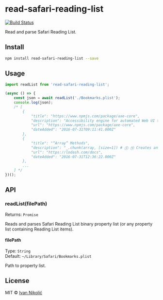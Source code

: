 # read-safari-reading-list

[![Build Status][ci-img]][ci]

Read and parse Safari Reading List.

## Install

```sh
npm install read-safari-reading-list --save
```

## Usage

```js
import readList from 'read-safari-reading-list';

(async () => {
	const json = await readList('./Bookmarks.plist');
	console.log(json);
	/* [
		{
			"title": "https://www.npmjs.com/package/axe-core",
			"description": "Accessibility engine for automated Web UI testing",
			"url": "https://www.npmjs.com/package/axe-core",
			"dateAdded": "2016-07-31T09:11:41.000Z"
		},
		{
			"title": "“Array” Methods",
			"description": "_.chunk(array, [size=1]) # Ⓢ Ⓝ Creates an array of elements ...",
			"url": "https://lodash.com/docs",
			"dateAdded": "2016-07-31T12:36:22.000Z"
		},
		...
	] */
})();
```

## API

### readList(filePath)

Returns: `Promise`

Reads and parses Safari Reading List binary property list (or any property list
containing Reading List items).

#### filePath

Type: `String`  
Default: `~/Library/Safari/Bookmarks.plist`

Path to property list.

## License

MIT © [Ivan Nikolić](http://ivannikolic.com)

<!-- prettier-ignore-start -->

[ci]: https://travis-ci.org/niksy/read-safari-reading-list
[ci-img]: https://img.shields.io/travis/niksy/read-safari-reading-list.svg

<!-- prettier-ignore-end -->
